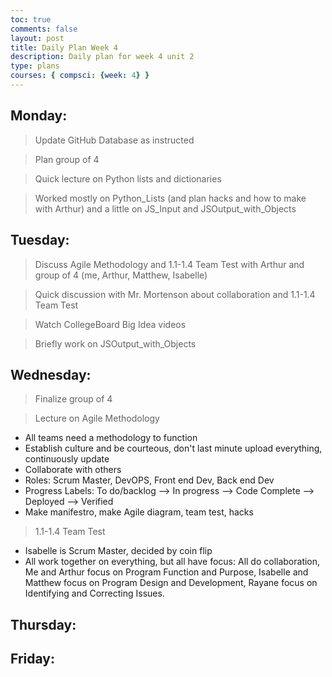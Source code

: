 ```yaml
---
toc: true
comments: false
layout: post
title: Daily Plan Week 4
description: Daily plan for week 4 unit 2
type: plans
courses: { compsci: {week: 4} }
---
```


## Monday:
> Update GitHub Database as instructed

> Plan group of 4

> Quick lecture on Python lists and dictionaries

> Worked mostly on Python_Lists (and plan hacks and how to make with Arthur) and a little on JS_Input and JSOutput_with_Objects

## Tuesday:
> Discuss Agile Methodology and 1.1-1.4 Team Test with Arthur and group of 4 (me, Arthur, Matthew, Isabelle)

> Quick discussion with Mr. Mortenson about collaboration and 1.1-1.4 Team Test

> Watch CollegeBoard Big Idea videos

> Briefly work on JSOutput_with_Objects

## Wednesday:
> Finalize group of 4

> Lecture on Agile Methodology
- All teams need a methodology to function
- Establish culture and be courteous, don't last minute upload everything, continuously update
- Collaborate with others
- Roles: Scrum Master, DevOPS, Front end Dev, Back end Dev
- Progress Labels: To do/backlog --> In progress --> Code Complete --> Deployed --> Verified
- Make manifestro, make Agile diagram, team test, hacks

> 1.1-1.4 Team Test
- Isabelle is Scrum Master, decided by coin flip
- All work together on everything, but all have focus: All do collaboration, Me and Arthur focus on Program Function and Purpose, Isabelle and Matthew focus on Program Design and Development, Rayane focus on Identifying and Correcting Issues.

## Thursday:
> 

## Friday:
> 